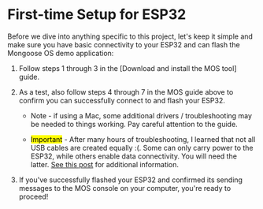 # First-time Setup for ESP32

Before we dive into anything specific to this project, let's keep it simple and make sure you have basic connectivity to your ESP32 and can flash the Mongoose OS demo application: 

1. Follow steps 1 through 3 in the [Download and install the MOS tool] guide. 

2. As a test, also follow steps 4 through 7 in the MOS guide above to confirm you can successfully connect to and flash your ESP32.

    * Note - if using a Mac, some additional drivers / troubleshooting may be needed to things working. Pay careful attention to the guide. 

    * <mark>Important</mark> - After many hours of troubleshooting, I learned that not all USB cables are created equally :(. Some can only carry power to the ESP32, while others enable data connectivity. You will need the latter. [See this post](https://electronics.stackexchange.com/questions/140225/how-can-i-tell-charge-only-usb-cables-from-usb-data-cables) for additional information. 

3. If you've successfully flashed your ESP32 and confirmed its sending messages to the MOS console on your computer, you're ready to proceed!
